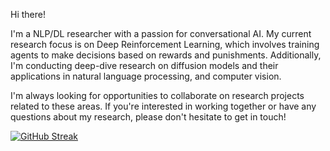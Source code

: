 
Hi there!

I'm a NLP/DL researcher with a passion for conversational AI. My current research focus is on Deep Reinforcement Learning, which involves training agents to make decisions based on rewards and punishments. Additionally, I'm conducting deep-dive research on diffusion models and their applications in natural language processing, and computer vision.

I'm always looking for opportunities to collaborate on research projects related to these areas. If you're interested in working together or have any questions about my research, please don't hesitate to get in touch!


[![GitHub Streak](https://github-readme-streak-stats.herokuapp.com?user=Arenaa&theme=dark&card_width=455)](https://git.io/streak-stats)
<!---
Arenaa/Arenaa is a ✨ special ✨ repository because its `README.md` (this file) appears on your GitHub profile.
You can click the Preview link to take a look at your changes.
--->
